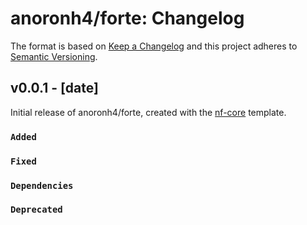 # anoronh4/forte: Changelog

The format is based on [Keep a Changelog](https://keepachangelog.com/en/1.0.0/)
and this project adheres to [Semantic Versioning](https://semver.org/spec/v2.0.0.html).

## v0.0.1 - [date]

Initial release of anoronh4/forte, created with the [nf-core](https://nf-co.re/) template.

### `Added`

### `Fixed`

### `Dependencies`

### `Deprecated`
